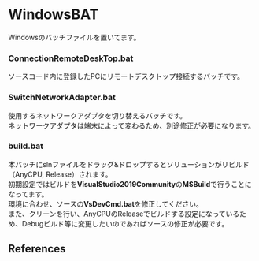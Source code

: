 # WindowsBAT
Windowsのバッチファイルを置いてます。

### ConnectionRemoteDeskTop.bat
ソースコード内に登録したPCにリモートデスクトップ接続するバッチです。
### SwitchNetworkAdapter.bat
使用するネットワークアダプタを切り替えるバッチです。<br>
ネットワークアダプタは端末によって変わるため、別途修正が必要になります。
### build.bat
本バッチにslnファイルをドラッグ&ドロップするとソリューションがリビルド（AnyCPU, Release）されます。<br>
初期設定ではビルドを**VisualStudio2019Community**の**MSBuild**で行うことになってます。<br>
環境に合わせ、ソースの**VsDevCmd.bat**を修正してください。<br>
また、クリーンを行い、AnyCPUのReleaseでビルドする設定になっているため、Debugビルド等に変更したいのであればソースの修正が必要です。
## References
